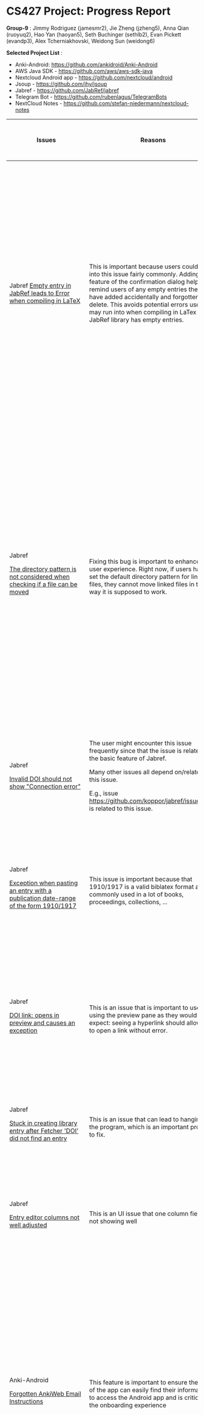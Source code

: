 # CS427 Project: Progress Report

**Group-9** : Jimmy Rodriguez (jamesmr2), Jie Zheng (jzheng5), Anna Qian (ruoyuq2), Hao Yan (haoyan5), Seth Buchinger (sethlb2), Evan Pickett (evandp3), Alex Tcherniakhovski, Weidong Sun (weidong6)

**Selected Project List** :

- Anki-Android: https://github.com/ankidroid/Anki-Android
- AWS Java SDK - https://github.com/aws/aws-sdk-java
- Nextcloud Android app - https://github.com/nextcloud/android
- Jsoup - https://github.com/jhy/jsoup
- Jabref - https://github.com/JabRef/jabref
- Telegram Bot - https://github.com/rubenlagus/TelegramBots
- NextCloud Notes - https://github.com/stefan-niedermann/nextcloud-notes

| Issues | Reasons | Person working on the issue | JUnit Test Scenario (See Test Scenario table for details) |Code Bug-Free (See Code Bug Free Table for details) | Meaningful Javadoc comments for each public method | Junit Test for Each Public Method | Schedule |
| --- | --- | --- | --- | --- | --- | --- | --- |
| Jabref [Empty entry in JabRef leads to Error when compiling in LaTeX](https://github.com/JabRef/jabref/issues/8096) | This is important because users could run into this issue fairly commonly. Adding the feature of the confirmation dialog helps remind users of any empty entries they may have added accidentally and forgotten to delete. This avoids potential errors users may run into when compiling in LaTex if their JabRef library has empty entries. | Anna Qian (ruoyuq2) | Wrote test scenario (Test ID: confirmEmptyEntries) <p>Please see the first entry in Table Test Scenario  for details.</p> | Yes, I used both Spotbugs and PMD to check my code. <p>Please see the first entry in Table Code Bug-Free for details.</p> | Yes, added Javadoc comment for the added public method: hasEmptyEntries() in BibDatabaseContext.java | Yes, created [unit tests](http://src/test/java/org/jabref/gui/fieldeditors/LinkedFileViewModelTest.java) for the added public method: hasEmptyEntries(). <p>Since this is a GUI feature, I did use case tests as well. Please see the column ‘Results After Fixing the Issue’ of the first entry in Table Test Scenario for details. | [PR](https://github.com/JabRef/jabref/pull/8218) merged<p></p><p>Week 10/25- 10/31:</p><p>Comfiled Jabref using IntelliJ internal build. Reproduced the error and wrote a test scenario for the error.</p><p></p><p>Week 11/1- 11/7:</p><p>Understood the code structure of Jabref and implemented my solution.</p><p></p><p>Week 11/8- 11/14:</p><p>Submitted PR and worked with the developers to improve my solution. Eventually, my PR was merged.</p> |
|Jabref <p>[The directory pattern is not considered when checking if a file can be moved](https://github.com/JabRef/jabref/issues/7908) </p>|Fixing this bug is important to enhance good user experience. Right now, if users have set the default directory pattern for linked files, they cannot move linked files in the way it is supposed to work. |Anna Qian <p>(ruoyuq2) </p>|Wrote test scenario (Test ID: considerDirectoryPatternWhenMovingFiles) <p>Please see the second entry in **Table Test Scenario**  for details. </p>|Yes, I used both Spotbugs and PMD to check my code.  <p>Please see the second entry in **Table Code Bug-Free** for details. </p>|Yes, <p>added Javadoc comment for the added public method: </p><p>equals() in FileHelper.java </p>|Not yet, but will work on this next week. <p>But I have done use case tests since this is a GUI feature. Please see the column ‘Results <u>After Fixing</u> the Issue’ of the second entry in **Table Test Scenario** for details. </p>|[PR](https://github.com/JabRef/jabref/pull/8244) **drafted** <p>**Week 11/8-11/14:** </p><p>Reproduced the issue and wrote a test scenario. </p><p>**Week 11/15-11/21:** </p><p>Implemented my solution to solve the issue and drafted PR. </p><p><u>Next steps:</u> </p><p>**Week 11/22- 11/28:** Write Junit test for newly added public method, modify existing unit tests that would be impacted by my implementation. Submit PR for review. </p><p>**Week 11/29-12/5:** Work with the engineers to improve my solution and hopefully merge the PR. </p>|
|Jabref <p>[Invalid DOI should not show "Connection error"](https://github.com/JabRef/jabref/issues/8127) </p>|The user might encounter this issue frequently since that the issue is related to the basic feature of Jabref.  <p>Many other issues all depend on/related to this issue.  </p><p>E.g., issue https://github.com/koppor/jabref/issues/526 is related to this issue. </p>|Jie (jzheng5) |Wrote the test scenario (Test ID: removeInvalidDOICharacter) <p>See the **Table Test Scenario**  for details. </p>|Yes <p>Please see [Invalid DOI should not show "Connection error"](https://github.com/JabRef/jabref/issues/8127) entry in **Table Code Bug-Free** for details. </p>|Yes  <p>added Javadoc comment for the added public method: </p><p>removeScharDOI(String doiStr) </p>|Yes. <p>Created junit tests for the added public method: </p><p>removeScharDOI(String doiStr) </p><p>I also did the user test and please find details in the **removeInvalidDOICharacter** entry of **Table Test Scenario**. </p>|**[PR](https://github.com/JabRef/jabref/pull/8215): submitted** but got **closed** because another pull request submitted got selected. <p>**[Issue](https://github.com/JabRef/jabref/issues/8127): closed.** ![](MDAttachments/Picture1.png) </p>|
|Jabref <p>[Exception when pasting an entry with a publication date-range of the form 1910/1917](https://github.com/JabRef/jabref/issues/7864) </p>|This issue is important because that 1910/1917 is a valid biblatex format and commonly used in a lot of books, proceedings, collections, ...  |Jie (jzheng5) |Wrote the test scenario (Test ID: parseDateRange) <p>See the **Table Test Scenario**  for details. </p>|Yes <p>Please see [Exception when pasting an entry with a publication date-range of the form 1910/1917](https://github.com/JabRef/jabref/issues/7864) entry in **Table Code Bug-Free** for details. </p>|Yes  <p>added Javadoc comment for all modifications. </p>|N/A, because this is a GUI enhancement to support date range and I only made modifications to existing methods. <p>I also did the user test and please find details in the **parseDateRange** entry of **Table Test Scenario**. </p>|**[PR](https://github.com/JabRef/jabref/pull/8247): submitted**, waiting for reviewer’s feedback. <p>11/20 - 12/10 modify the code based on reviewers’ feedback. </p>|
|Jabref <p>[DOI link: opens in preview and causes an exception](https://github.com/JabRef/jabref/issues/7706) </p>|This is an issue that is important to users using the preview pane as they would expect: seeing a hyperlink should allow you to open a link without error.  |Evan Pickett <p>(evandp3) </p>|See the Test Scenario table below for details |Yes |N/A (no new public method) |N/A (no new public method) |**[PR](https://github.com/JabRef/jabref/pull/8255) merged** <p>11/01-11/05 </p><p>Took some time to figure out project setup and codebase </p><p>11/08-11/12 </p><p>Researched and wrote up solution </p><p>11/20 </p><p>Code merged </p>|
|Jabref <p>[Stuck in creating library entry after Fetcher 'DOI' did not find an entry](https://github.com/JabRef/jabref/issues/7870) </p>|This is an issue that can lead to hanging in the program, which is an important problem to fix.  |Evan Pickett (evandp3) |In Progress |In Progress |In Progress |In Progress |Schedule: <p>11/22-11/26 </p><p>Identify issues and write solution in code </p><p>11/29-12/3 submit PR </p>|
|Jabref <p>[Entry editor columns not well adjusted](https://github.com/JabRef/jabref/issues/7986) </p>|This is an UI issue that one column fields are not showing well |Weidong <p>(weidong6) </p>|Scenario <p>(Test ID: OptionalField component left column visibility) </p><p>See the **Table Test Scenario**  for details. </p>|Yes |N/A <p>(no new public method) </p>|N/A <p>(no new public method) </p>|([PR](https://github.com/JabRef/jabref/pull/8232) merged) <p>11/01 - 11/05 </p><p>Get familiar with the project and javaFX library. </p><p>11/08 - 11/12 </p><p>Implement the issue </p>|
|Anki-Android <p>[Forgotten AnkiWeb Email Instructions](https://github.com/ankidroid/Anki-Android/issues/5844) </p>|This feature is important to ensure the user of the app can easily find their information to access the Android app and is critical to the onboarding experience |Seth Buchinger (sethlb2) |Investigating writing test scenario using Espresso Intents, but per TA, not required for GUI elements |Yes, no issues in code that was written by me |N/A (no new public method) |N/A No new public method |**[PR](https://github.com/ankidroid/Anki-Android/pull/9909/files): Merged** <p>**Week 11/1 -11/7:** </p><p>Familiarize myself with Anki-Android app and Android Studio </p><p>**Week 11/8 - 11/14:** Communicate with the developers, develop a solution, write unit test </p><p>**Week 11/15-11/21** - submit pull request and work with developer if improvements are needed </p><p>**11/18 Update:** Suggested changes implemented and PR merged </p>|
|Anki-Android <p>[Expand crash report to note disk free/total reporting](https://github.com/ankidroid/Anki-Android/issues/9097) </p>|This feature is important to make the crash report most useful to the technical support team and provides them with valuable information to diagnose issues |Seth Buchinger (sethlb2) |In progress |In progress |In progress |In progress |**Week 11/15-11/21** - research current crash reporting strategy and work on a solution to modernize code with React-Native <p>**11/18 Update:** Spoke with the developer and they provided more information on the ACRA system used for automated crash reporting.  Developers asked if I could take a look at two other closely related issues ( [#7805](https://github.com/ankidroid/Anki-Android/issues/7805) / [#9779](https://github.com/ankidroid/Anki-Android/pull/9779) ) </p><p>**Week 11/22-11/28** </p><p>Use debug feature to automatically create crash report and view it on the server.  Look at ACRA reporting fields available to see if disk space already resides in the library.  If not, will need to write a new method to obtain the disk information from the Android OS. </p><p>Look at additional issues requested by maintainers. </p>|
|Jsoup <p>[Add method to parse and create HTML element](https://github.com/jhy/jsoup/issues/1411) </p>|This feature is for a more concise way of creating Elements objects directly from an HTML String |Weidong <p>(weidong6) </p>|1.Create one element success <p>2.Create multiple elements failed </p><p>3.Create no element failed </p>|Yes |Yes <p>Javadoc is added along with new public method </p>|Yes |([PR](https://github.com/jhy/jsoup/pull/1665) review) <p>11/01 - 11/05 </p><p>Get familiar with the project and read through API doc. </p><p>11/08 - 11/12 </p><p>Implement the issue and add unit tests </p>|
|NextCloud <p>[Upload failed notifications](https://github.com/nextcloud/android/issues/8660) </p>|This is important because several users have reported receiving frequent upload failed notifications when their network connection is briefly weak. |Jimmy Rodriguez (jamesmr2) |No public methods created |Yes |Yes, javadoc is added for the new private method hasMultiple |No public methods created |11/8-12 Familiarized myself with Nextcloud project and documentation <p>11/15-19 </p><p>Researched how to delay notification and implemented solution </p>|
|Jsoup <p>[Add Elements.before(Node), Elements.after(Node), Elements.prepend(Node), Elements.append(Node)](https://github.com/jhy/jsoup/issues/953) </p>|This is important because various users have been requesting this feature. This feature allows users to efficiently do operations to a group of selected HTML elements. |Hao Yan (haoyan5) |1.Successful append to selected elements <p>2. Successfully prepend to selected elements </p><p>3. Successfully added children before selected elements </p><p>4. Successfully added children after selected elements </p>|Yes |Yes |Yes |[PR](https://github.com/jhy/jsoup/pull/1674) Created <p>11/01 ~ 11/05 </p><p>Got familiar with the repo </p><p>11/08 ~ 11/12 Developed the requested public methods  </p><p>11/15 ~ 11/19 </p><p>Completed Java doc and unit tests </p>|

## Table: Test Scenario

| Issue | Person Working on the Issue | Test ID | Description | Results <u>After Fixing</u> the Issue | Original |
| --- | --- | --- | --- | --- | --- |
|Jabref <p>[Empty entry in JabRef leads to Error when compiling in LaTeX](https://github.com/JabRef/jabref/issues/8096)  </p>|Anna Qian <p>(ruoyuq2) </p>|confirmEmptyEntries |**Precondition:**  <p>1. Open JabRef </p><p>2. Open an existing JabRef library or create a new JabRef library </p><p>**Steps to Reproduce:** </p><p>1. Click the ‘New entry’ icon and select ‘Article’ </p><p>2. Save and close the library in JabRef. </p><p>3. Open the saved library (.bib file) - an empty entry has been generated as below: </p><p>@Article{, </p><p>} </p><p>**Isolation:** </p><p>1. This happens to both mac and linux OS (Ubuntu 20.04) </p><p>2. This also happens with all other 18 types of entries. </p>|After my implementation, if users want to close a JabRef library with empty entries in it, a confirmation window will pop up: <p>![](MDAttachments/Picture2.png) </p><p>If the user chooses ‘Delete empty entries’, any empty entries will be removed before closing. If the user chooses ‘Keep empty entries’, empty entries will be kept. If the user chooses ‘’Return to JabRef’, then it will go back to the editing window. </p>|Empty entries were saved without asking. <p>  </p>|
|Jabref <p>[The directory pattern is not considered when checking if a file can be moved](https://github.com/JabRef/jabref/issues/7908)  </p>|Anna Qian <p>(ruoyuq2) </p>|considerDirectoryPatternWhenMovingFiles |**Precondition:** <p>1. Open JabRef. </p><p>2. Open an existing JabRef library or create a new JabRef library. </p><p>**Steps to Reproduce:** </p><p>1. Go to Options -> Preferences -> Linked files: </p><p>a. In ‘File directory’, select ‘Main file directory’ and choose one local directory. </p><p>b. In ‘Linked file’ name conventions, enter a pattern in ‘File directory pattern’ (e.g., file) </p><p>2. Click the ‘New entry’ icon and select ‘Article’. </p><p>3. Go to ‘General’, link a file in the ‘File’ section.  </p><p>**Isolation:** If ‘File directory pattern’ is empty, everything performs correctly. </p>|In preference settings, both ‘Filed directory’ and ‘File directory pattern’ have been set up as follows: <p>![](MDAttachments/Picture3.png) </p><p>With this setup, if the linked file is in the main file directory (/Users/ruoyu/UIUC/Course Materials/CS 427 Software Engineering/project/jabref), the option “move file to file directory” and “move file to file directory and rename file” are now enabled if users right click on the linked file: </p><p>![](MDAttachments/Picture7.png) </p><p>If the linked file is already in the correct file directory pattern (/Users/ruoyu/UIUC/Course Materials/CS 427 Software Engineering/project/jabref/file), then both options are disabled:  </p><p>![](MDAttachments/Picture8.png) </p><p>This is how the file structure on my local machine: </p><p>![](MDAttachments/Picture10.png) </p>|The opposite was observed. <p>Preference setting was the same. Both ‘Filed directory’ and ‘File directory pattern’ were set up the same: </p><p>![](MDAttachments/Picture4.png) </p><p>The file structure was also the same: </p><p>![](MDAttachments/Picture6.png) </p><p>However, when the file was in the main file directory, the option “move file to file directory” was disabled: </p><p>![](MDAttachments/Picture8.png) </p><p>When the file was already in the correct file directory pattern, the option was enabled: </p><p>![](MDAttachments/Picture9.png) </p>|
|Jabref <p>[Invalid DOI should not show "Connection error"](https://github.com/JabRef/jabref/issues/8127) </p>|Jie (jzheng5) |removeInvalidDOICharacter |**Precondition:**  <p>1. Open Jabref  </p><p>2. Open https://link.springer.com/book/10.1007/978-3-319-47590-5, and download PDF; go to page 207, select and copy the DOI in the footnote </p><p>**Steps to Reproduce:** </p><p>1. Open ‘New entry dialog’,  </p><p>2. paste DOI which will be shown with an extra question mark, then click ‘Generate’. </p><p>**Isolation:** </p><p>1. We tried this in Windows 10, Linux OS (Ubuntu 20.04), and MacBook. The extra question mark only showed up in Windows 10 after paste DOI. However, if we add an extra question mark at the end of DOI in Linux and MacBook, we still get the connection error. </p><p>2. We also tried add other invalid character at the end of DOI, such as #, $, %, …, and we all observed connection errors in all 3 OS. </p>|The invalid character that appeared at the end of the DOI was removed automatically and the DOI data was fetched. <p>![](MDAttachments/Picture11.png) | </p><p>DOI was not fetched and connection error was returned. </p><p>![](MDAttachments/Picture12.png) </p>|
|Jabref <p>[Exception when pasting an entry with a publication date-range of the form 1910/1917](https://github.com/JabRef/jabref/issues/7864) </p>|Jie (jzheng5) |parseDateRange |**Precondition:**  <p>1. Open Jabref  </p><p>**Steps to Reproduce:** </p><p>1. Create the following entry in one library: </p><p>‘’’ </p><p>@Book{bhat-1917, </p><p>  date      = {1910/1917}, </p><p>  editor    = {Candrakānta Bhaṭṭācārya}, </p><p>  location  = {Kalikātā}, </p><p>  publisher = {Satya Press}, </p><p>  title     = {\dev{suśrutasaṃhitā prathamakhaṇḍam sūtrasthānātmakam\ldots hārāṇacandracakravartikavirāja-viracita-suśrutārthasandīpanabhāṣya-sametam\ldots candrakānta bhaṭṭācāryya-pramukhaiḥ saṃśodhitam} = [The Suśrutasaṃhitā with the Commentary Suśrutārthasandīpanabhāṣya by Hārāṇacandra Cakravarti]}, </p><p>  note      = {Edition "t" in \cite[IB, 312]{meul-hist}}, </p><p>  volumes   = {3}, </p><p>} </p><p>‘’’ </p><p>2. Right click on this entry and select ‘copy’ </p><p>3. Move to another library, right click and select ‘paste’   </p><p>**Isolation:** </p><p>1. We tried this in Windows 10, Linux and OS (Ubuntu 20.04), and MacBook. We observed the same exception after click ‘paste’ </p>|The entry with date range 1910/1917 was pasted successfully without any exception. <p>![](MDAttachments/Picture13.png) </p>|The following exception happened after right click and select ‘paste’: <p>![](MDAttachments/Picture14.png) </p>|
|Anki-Android <p>[Forgotten AnkiWeb Email Instructions](https://github.com/ankidroid/Anki-Android/issues/5844) </p>|Seth Buchinger (sethlb2) |No test class written as this is a GUI element |**Precondition:**  <p>1. Open AnkiDroid </p><p>2. User not logged in </p><p>3. Login screen intiatited </p><p>**Steps to Reproduce** </p><p>1. User clicks on “Forgot Email?” button </p>|The browser should open to the link referencing directions on how to find their AnkiWeb email account <p>![](MDAttachments/Picture15.png) </p>|The browser opened to the link as expected <p>![](MDAttachments/Picture16.png) </p>|
|Jabref <p>[Entry editor columns not well adjusted](https://github.com/JabRef/jabref/issues/7986) </p>|Weidong (weidong6) |OptionalField component left column visibility |**Steps to Reproduce** <p>1. Open JabRef app </p><p>2. Click on “Optional Fields” tab </p>|The left column fields should be visible properly in a shrinked view. <p>![](MDAttachments/Picture17.png) </p>|Shows the three “columns” view of the entry editor with two left hand columns of fields. This has been a visibility bug that left hand fields are invisible when in a shrinked view. <p>![](MDAttachments/Picture18.png) </p>|
|Jsoup <p>[Add Elements.before(Node), Elements.after(Node), Elements.prepend(Node), Elements.append(Node)](https://github.com/jhy/jsoup/issues/953) </p>|Hao (haoyan5) |before, after, prepend, append |This is an issue that requests a new feature. <p>One unit test is added for each of the four public methods I wrote. </p>|The below requested methods are added and work correctly: <p>**- Elements.before(Node)** </p><p>**- Elements.after(Node)** </p><p>**- Elements.append(Node)** </p><p>**- Elements.prepend(Node)** </p>|The original Elements class don’t have those methods and thus it’s inconvenient for a user who wants to add a HTML node to a group of selected elements. |
|Jabref <p>[DOI link: opens in preview and causes an exception](https://github.com/JabRef/jabref/issues/7706) </p>|Evan Pickett (evandp3) |No test class written as this is a GUI element |**Precondition:** <p>1. Open Jabref </p><p>2. Set a customized preview style according to [this comment](https://github.com/JabRef/jabref/issues/7706#issuecomment-834195639) </p><p>Steps to reproduce: </p><p>1. Open the file jabref-authors.bib (https://github.com/JabRef/jabref/blob/main/src/test/resources/testbib/jabref-authors.bib)  </p><p>2. Double-click on the entry Afzal et al. (for example). The entry editor opens. </p><p>3. In the preview panel, click on the DOI. An uncaught exception error will occur. </p>|When clicking on a DOI link, the default web browser opens up the correct page, and the preview pane doesn’t change (and no errors) <p>![](MDAttachments/Picture19.png) </p>|When clicking a DOI link in the preview window, an exception is shown and the website is loaded into the preview panel <p>![](MDAttachments/Picture20.png) </p>|

## Table: Code Bug-Free

| Issue | Person Working on the Issue | Software | Outputs |
| --- | --- | --- | --- |
|Jabref <p>[Empty entry in JabRef leads to Error when compiling in LaTeX](https://github.com/JabRef/jabref/issues/8096) </p>|Anna Qian <p>(ruoyuq2) </p>|Spotbugs  |Since my PR has been merged. I don’t have results before my changes, but I have the results from both Spotbugs and PMD after my changes. <p>The following screenshots show the result from Spotbugs. The scope was limited to the two Java classes that I modified. None of the bugs were introduced by my changes.  </p><p>[JabRefFrame.java](https://github.com/JabRef/jabref/pull/8218/files#diff-dbb79db5bf2b89596d2033377d8faa488451cf2a40e4b7a6496cd4dc89b917d8):  </p><p>![](MDAttachments/Picture21.png) </p><p>[BibDatabaseContext.java](https://github.com/JabRef/jabref/pull/8218/files#diff-f1612eac0db5ac8d10d58b1d05e51b8ab0ae771627760a12810a1038232bbbdc): </p><p>![](MDAttachments/Picture22.png) </p>|
|Jabref <p>[Empty entry in JabRef leads to Error when compiling in LaTeX](https://github.com/JabRef/jabref/issues/8096) </p>|Anna Qian <p>(ruoyuq2) </p>|PMD |I also ran PMD on the two Java classes that I modified. All the warnings here are referring to the original code, except the one for line 1206: AvoidCatchingThrowable. I used that because I tried to follow the practice of the developers for similar implementations. You may refer to line 1164 for the similar usage. <p>![](MDAttachments/Picture23.png) </p>|
|Jabref <p>[The directory pattern is not considered when checking if a file can be moved](https://github.com/JabRef/jabref/issues/7908) </p>|Anna Qian <p>(ruoyuq2) </p>|Spotbugs |I ran Spotbugs on the three Java classes that I modified, namely, [LinkedFileViewModel.java](https://github.com/JabRef/jabref/pull/8244/files#diff-673442e1eaa440da5e0d678d677c9c9822e7415a2724bb1222832aae2aeef891), [LinkedFilesEditor.java](https://github.com/JabRef/jabref/pull/8244/files#diff-6e8e15b9a4058fcb05aeac02ed4241e84be2ed78e9df16f0cd9f76a52900023c), and [FileHelper.java](https://github.com/JabRef/jabref/pull/8244/files#diff-95076a2b92881a021f7705c9b8508687cacfa454b672d4d9caaf7516a8b640a3). The report I got was the same before and after my changes. None of the bugs shown here was introduced by my changes. <p>**Before the change:** </p><p>[LinkedFileViewModel.java](https://github.com/JabRef/jabref/pull/8244/files#diff-673442e1eaa440da5e0d678d677c9c9822e7415a2724bb1222832aae2aeef891): </p><p>![](MDAttachments/Picture24.png) </p><p>[LinkedFilesEditor.java](https://github.com/JabRef/jabref/pull/8244/files#diff-6e8e15b9a4058fcb05aeac02ed4241e84be2ed78e9df16f0cd9f76a52900023c): </p><p>![](MDAttachments/Picture25.png) </p><p>[FileHelper.java](https://github.com/JabRef/jabref/pull/8244/files#diff-95076a2b92881a021f7705c9b8508687cacfa454b672d4d9caaf7516a8b640a3): </p><p>![](MDAttachments/Picture26.png) </p><p>**After the change:** </p><p>[LinkedFileViewModel.java](https://github.com/JabRef/jabref/pull/8244/files#diff-673442e1eaa440da5e0d678d677c9c9822e7415a2724bb1222832aae2aeef891): </p><p>![](MDAttachments/Picture27.png) </p><p>[LinkedFilesEditor.java](https://github.com/JabRef/jabref/pull/8244/files#diff-6e8e15b9a4058fcb05aeac02ed4241e84be2ed78e9df16f0cd9f76a52900023c): </p><p>![](MDAttachments/Picture28.png) </p><p>[FileHelper.java](https://github.com/JabRef/jabref/pull/8244/files#diff-95076a2b92881a021f7705c9b8508687cacfa454b672d4d9caaf7516a8b640a3): </p><p>![](MDAttachments/Picture29.png) </p>|
|Jabref <p>[The directory pattern is not considered when checking if a file can be moved](https://github.com/JabRef/jabref/issues/7908) </p>|Anna Qian <p>(ruoyuq2) </p>|PMD |I also ran PMD on the three Java classes. The report I got was also the same before and after my changes (line numbers might be different because of my edits). None of the warnings shown here was introduced by my changes. <p>**Before the change:** </p><p>![](MDAttachments/Picture30.png) </p><p>**After the change:** </p><p>![](MDAttachments/Picture31.png) </p>|
|Anki-Android <p>[Forgotten AnkiWeb Email Instructions](https://github.com/ankidroid/Anki-Android/issues/5844) </p>|Seth Buchinger (sethlb2) |FindBugs <p>PMD </p>|Scope limited to class that I modified: **MyAcccount.java (no bugs before or after)** <p>![](MDAttachments/Picture32.png) </p>|
|Jabref <p>[Invalid DOI should not show "Connection error"]() </p>|Jie (jzheng5) |Spotbugs |<u>**Summary:**</u> I run Spotbugs on the Java classes that I modified, namely, [DOI.java](https://github.com/JabRef/jabref/pull/8215/commits/98887a9a48711a4fe50d9c16535b9bd9a24dd25b). The report I got is <u>**the same**</u> before and after my changes. None of the bugs shown here were introduced by my changes. <p>![](MDAttachments/Picture33.png) </p>|
|Jabref <p>[Invalid DOI should not show "Connection error"]() </p>|Jie (jzheng5) |PMD |<u>**Summary:**</u> I got **exactly the same** PMD output for Original vs. After Fixing. All the listed errors point to the **lines that I never changed**. <p>![](MDAttachments/Picture34.png) </p>|
|Jabref <p>[Exception when pasting an entry with a publication date-range of the form 1910/1917](https://github.com/JabRef/jabref/issues/7864) </p>|Jie (jzheng5) |Spotbugs |<u>**Summary:**</u> I run Spotbugs on the Java classes that I modified, namely, [Date.java](https://github.com/JabRef/jabref/pull/8247/commits/054f358a7700aab088ff748080173f325b918577). The report I got is <u>**the same**</u> before and after my changes. None of the bugs shown here were introduced by my changes. <p>![](MDAttachments/Picture35.png) </p>|
|Jabref <p>[Exception when pasting an entry with a publication date-range of the form 1910/1917](https://github.com/JabRef/jabref/issues/7864) </p>|Jie (jzheng5) |PMD |<u>**Summary:**</u> 1 PMD error in the Original. **0 PMD error** After Fixing.  <p>![](MDAttachments/Picture36.png) </p>|
|Jsoup <p>[Add method to parse and create HTML element](https://github.com/jhy/jsoup/issues/1411) </p>|Weidong(weidong6) |FindBugs |Run FindBugs on my changed file. No errors on my changed codes. <p>![](MDAttachments/Picture37.png) </p>|
|Jabref <p>[Entry editor columns not well adjusted](https://github.com/JabRef/jabref/issues/7986) </p>|Weidong (weidong6) |PMD |Run FindBugs on my changed files. No errors found. <p>![](MDAttachments/Picture38.png) </p>|
|Jsoup <p>[Add Elements.before(Node), Elements.after(Node), Elements.prepend(Node), Elements.append(Node)](https://github.com/jhy/jsoup/issues/953) </p>|Hao (haoyan5) |SpotBugs |I run SpotBugs before and after I wrote the code to address the issue and found that no new bugs were introduced. Below are the screenshot of the result of running SpotBugs before and after I wrote my code. <p>Before: </p><p>![](MDAttachments/Picture39.png) </p><p>After: </p><p>![](MDAttachments/Picture40.png) </p>|
|Nextcloud [Upload failed notifications](https://github.com/nextcloud/android/issues/8660) |Jimmy Rodriguez (jamesmr2) |PMD <p>(unable to get FindBugs to work on Gradle project--will continue trying) </p>|**Before:** <p>![](MDAttachments/Picture41.jpg) </p><p>**After:** </p><p>![](MDAttachments/Picture42.jpg) </p><p>Notes (for 3 added violations): </p><p>Codestyle: Added 1 codestyle violation for a final local variable. PMD gave a new violation when it wasn’t final, saying it could be final. Basically, it would be a violation whether final or not. </p><p>Documentation: Request field comment for new private variable, but I don’t know what that is, and no other private variables included field comments either. </p><p>Design: PMD thought there was a violation of the law of Demeter where there wasn’t. Specifically the line:  </p><p>*final long failTimeout = TimeUnit.SECONDS.toMillis(30);* </p><p>PMD thought invoked a method of a method a.b().c(), but .SECONDS isn’t a method </p>|
|Jabref <p>[DOI link: opens in preview and causes an exception](https://github.com/JabRef/jabref/issues/7706) </p>|Evan Pickett (evandp3) |Spotbugs |Unfortunately the PR was merged before the original output could be recorded, but there was only one bug found in the file I modified (PreviewViewer.java), as seen in the screenshot below. This bug was not related to the code I modified and so no new bugs or issues were introduced. <p>![](MDAttachments/Picture43.png) </p>|
|Jabref <p>[DOI link: opens in preview and causes an exception](https://github.com/JabRef/jabref/issues/7706) </p>|Evan Pickett (evandp3) |PMD |As with spotbugs, the original output for PMD isn’t available. Even so, there was only one issue from the PMD command and it is unrelated to the code I modified as well, existing in a separate method entirely. In other words, no new issues were introduced. <p>![](MDAttachments/Picture44.png) </p>|
